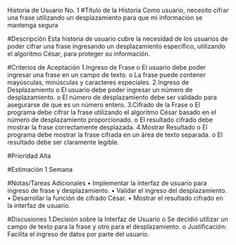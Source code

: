 Historia de Usuario No. 1
#Título de la Historia
Como usuario, necesito cifrar una frase utilizando un desplazamiento para que mi información se mantenga segura

#Descripción
Esta historia de usuario cubre la necesidad de los usuarios de poder cifrar una frase ingresando un desplazamiento específico, utilizando el algoritmo César, para proteger su información.

#Criterios de Aceptación
1.Ingreso de Frase
 o El usuario debe poder ingresar una frase en un campo de texto.
 o La frase puede contener mayúsculas, minúsculas y caracteres especiales.
2.Ingreso de Desplazamiento
 o El usuario debe poder ingresar un número de desplazamiento.
 o El número de desplazamiento debe ser validado para asegurarse de que es un número entero.
3.Cifrado de la Frase
 o El programa debe cifrar la frase utilizando el algoritmo César basado en el número de desplazamiento proporcionado.
 o El resultado cifrado debe mostrar la frase correctamente desplazada.
4.Mostrar Resultado
 o El programa debe mostrar la frase cifrada en un área de texto separada.
 o El resultado debe ser claramente legible.

#Prioridad
Alta

#Estimación
1 Semana

#Notas/Tareas Adicionales
 • Implementar la interfaz de usuario para ingreso de frase y desplazamiento.
 • Validar el ingreso del desplazamiento.
 • Desarrollar la función de cifrado César.
 • Mostrar el resultado cifrado en la interfaz de usuario.

#Discusiones
1.Decisión sobre la Interfaz de Usuario
 o Se decidió utilizar un campo de texto para la frase y otro para el desplazamiento.
 o Justificación: Facilita el ingreso de datos por parte del usuario.
